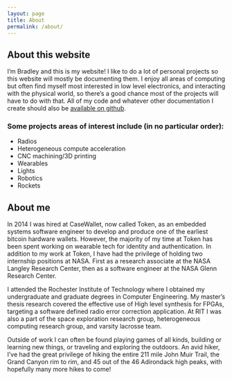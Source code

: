 ```yaml
---
layout: page
title: About
permalink: /about/
---
```


## About this website 

I’m Bradley and this is my website! I like to do a lot of personal projects so this website will mostly be documenting them. I enjoy all areas of computing but often find myself most interested in low level electronics, and interacting with the physical world, so there’s a good chance most of the projects will have to do with that. All of my code and whatever other documentation I create should also be [available on github](https://github.com/BradleyConn).


### Some projects areas of interest include (in no particular order):
* Radios
* Heterogeneous compute acceleration
* CNC machining/3D printing
* Wearables
* Lights
* Robotics
* Rockets


## About me

In 2014 I was hired at CaseWallet, now called Token, as an embedded systems software engineer to develop and produce one of the earliest bitcoin hardware wallets. However, the majority of my time at Token has been spent working on wearable tech for identity and authentication.
In addition to my work at Token, I have had the privilege of holding two internship positions at NASA. First as a research associate at the NASA Langley Research Center, then as a software engineer at the NASA Glenn Research Center. 

I attended the Rochester Institute of Technology where I obtained my undergraduate and graduate degrees in Computer Engineering. My master’s thesis research covered the effective use of High level synthesis for FPGAs, targeting a software defined radio error correction application. 
At RIT I was also a part of the space exploration research group, heterogeneous computing research group, and varsity lacrosse team. 

Outside of work I can often be found playing games of all kinds, building or learning new things, or traveling and exploring the outdoors. An avid hiker, I’ve had the great privilege of hiking the entire 211 mile John Muir Trail, the Grand Canyon rim to rim, and 45 out of the 46 Adirondack high peaks, with hopefully many more hikes to come!

